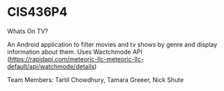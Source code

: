 # CIS436P4

Whats On TV?

An Android application to filter movies and tv shows by genre and display information about them. 
Uses Wactchmode API (https://rapidapi.com/meteoric-llc-meteoric-llc-default/api/watchmode/details)

Team Members: Tartil Chowdhury, Tamara Greeer, Nick Shute
